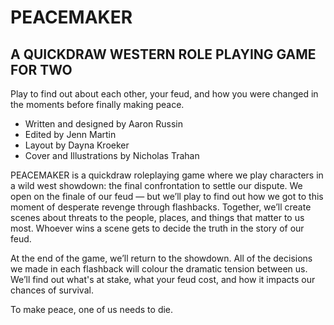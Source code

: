 # PEACEMAKER
## A QUICKDRAW WESTERN ROLE PLAYING GAME FOR TWO
Play to find out about each other, your feud, and how you were changed in the moments before finally making peace.
- Written and designed by Aaron Russin
- Edited by Jenn Martin
- Layout by Dayna Kroeker
- Cover and Illustrations by Nicholas Trahan

PEACEMAKER is a quickdraw roleplaying game where we play characters in a wild west showdown: the final confrontation to settle our dispute.
We open on the finale of our feud — but we’ll play to find out how we got to this moment of desperate revenge through flashbacks. Together, we’ll create scenes about threats to the people, places, and things that matter to us most. Whoever wins a scene gets to decide the truth in the story of our feud.

At the end of the game, we’ll return to the showdown. All of the decisions we made in each flashback will colour the dramatic tension between us. We’ll find out what's at stake, what your feud cost, and how it impacts our chances of survival.

To make peace, one of us needs to die.
